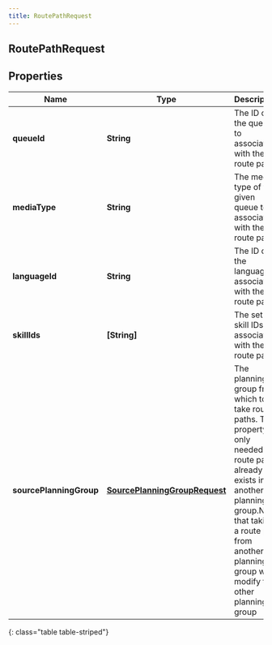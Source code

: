 ```yaml
---
title: RoutePathRequest
---
```

## RoutePathRequest

## Properties

|Name | Type | Description | Notes|
|------------ | ------------- | ------------- | -------------|
| **queueId** | **String** | The ID of the queue to associate with the route path | |
| **mediaType** | **String** | The media type of the given queue to associate with the route path | |
| **languageId** | **String** | The ID of the language to associate with the route path | [optional] |
| **skillIds** | **[String]** | The set of skill IDs to associate with the route path | [optional] |
| **sourcePlanningGroup** | [**SourcePlanningGroupRequest**](SourcePlanningGroupRequest.html) | The planning group from which to take route paths. This property is only needed if a route path already exists in another planning group.Note that taking a route path from another planning group will modify the other planning group | [optional] |
{: class="table table-striped"}


